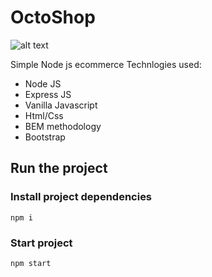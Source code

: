 # OctoShop
![alt text](https://i.ibb.co/qdvWsM4/homepage.png)

Simple Node js ecommerce
Technlogies used:
  * Node JS
  * Express JS
  * Vanilla Javascript
  * Html/Css
  * BEM methodology
  * Bootstrap
  
## Run the project

### Install project dependencies
```
npm i
```

### Start project
```
npm start
```

